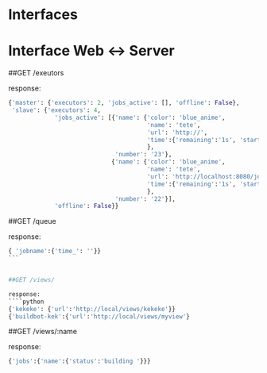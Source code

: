Interfaces
==========






Interface Web <-> Server
========================

##GET /exeutors

response:
```python 
{'master': {'executors': 2, 'jobs_active': [], 'offline': False},
 'slave': {'executors': 4,
             'jobs_active': [{'name': {'color': 'blue_anime',
                                       'name': 'tete',
                                       'url': 'http://',
                                       'time':{'remaining':'1s', 'started':'2s'},
                                       },
                              'number': '23'},
                             {'name': {'color': 'blue_anime',
                                       'name': 'tete',
                                       'url': 'http://localhost:8080/job/tete/',
                                       'time':{'remaining':'1s', 'started':'2s'},
                                       },
                              'number': '22'}],
             'offline': False}}
````


##GET /queue

response:
````python
{ 'jobname':{'time_': ''}}
```


##GET /views/

response:
````python
{'kekeke': {'url':'http://local/views/kekeke'}}
{'buildbot-kek':{'url':'http://local/views/myview'}
````


##GET /views/:name

response:
````python
{'jobs':{'name':{'status':'building '}}}
````
